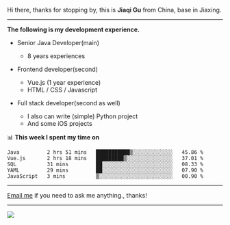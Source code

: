 Hi there, thanks for stopping by, this is **Jiaqi Gu** from China, base in Jiaxing.

---

**The following is my development experience.**

- Senior Java Developer(main)
  - 8 years experiences

- Frontend developer(second)
  - Vue.js (1 year experience)
  - HTML / CSS / Javascript
  
- Full stack developer(second as well)
  - I also can write (simple) Python project
  - And some iOS projects

📊 **This week I spent my time on**
<!--START_SECTION:waka-->
```text
Java         2 hrs 51 mins   ███████████▒░░░░░░░░░░░░░   45.86 % 
Vue.js       2 hrs 18 mins   █████████▒░░░░░░░░░░░░░░░   37.01 % 
SQL          31 mins         ██░░░░░░░░░░░░░░░░░░░░░░░   08.33 % 
YAML         29 mins         ██░░░░░░░░░░░░░░░░░░░░░░░   07.90 % 
JavaScript   3 mins          ▒░░░░░░░░░░░░░░░░░░░░░░░░   00.90 % 
```
<!--END_SECTION:waka-->

---

[Email me](mailto:droidqw@gmail.com?subject=Hiring_from_GitHub) if you need to ask me anything., thanks!

---

![]( https://visitor-badge.glitch.me/badge?page_id=githubgujiaqi)
